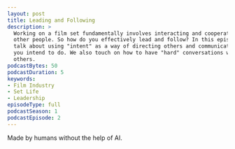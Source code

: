 ```yaml
---
layout: post
title: Leading and Following
description: >
  Working on a film set fundamentally involves interacting and cooperating with 
  other people. So how do you effectively lead and follow? In this episode we 
  talk about using "intent" as a way of directing others and communicating what
  you intend to do. We also touch on how to have "hard" conversations with
  others.
podcastBytes: 50
podcastDuration: 5
keywords:
- Film Industry
- Set Life
- Leadership
episodeType: full
podcastSeason: 1
podcastEpisode: 2
---
```


Made by humans without the help of AI.